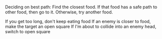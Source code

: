 Deciding on best path:
Find the closest food. If that food has a safe path to other food, then go to it. Otherwise, try another food.

If you get too long, don't keep eating food
If an enemy is closer to food, make the target an open square
If I'm about to collide into an enemy head, switch to open square